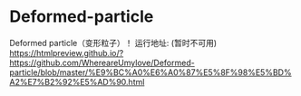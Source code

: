 # Deformed-particle
Deformed particle（变形粒子）！
运行地址: (暂时不可用)
https://htmlpreview.github.io/?https://github.com/WhereareUmylove/Deformed-particle/blob/master/%E9%BC%A0%E6%A0%87%E5%8F%98%E5%BD%A2%E7%B2%92%E5%AD%90.html

